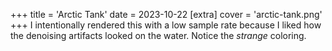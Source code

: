 +++
title = 'Arctic Tank'
date = 2023-10-22
[extra]
cover = 'arctic-tank.png'
+++
I intentionally rendered this with a low sample rate because I liked how the denoising artifacts looked on the water. Notice the *strange* coloring.
